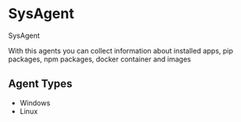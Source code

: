 # SysAgent
SysAgent

With this agents you can collect information about installed apps, pip packages, npm packages, docker container and images

## Agent Types
* Windows
* Linux 
